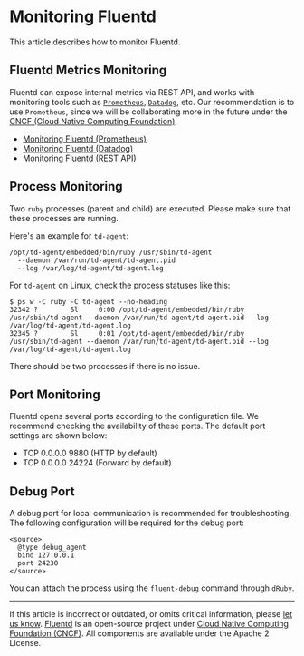 # Monitoring Fluentd

This article describes how to monitor Fluentd.


## Fluentd Metrics Monitoring

Fluentd can expose internal metrics via REST API, and works with
monitoring tools such as [`Prometheus`](https://prometheus.io/),
[`Datadog`](https://www.datadoghq.com/), etc. Our recommendation is to use
`Prometheus`, since we will be collaborating more in the future under the
[CNCF (Cloud Native Computing Foundation)](https://www.cncf.io/).

-   [Monitoring Fluentd (Prometheus)](/deployment/monitoring-prometheus.md)
-   [Monitoring Fluentd (Datadog)](https://docs.datadoghq.com/integrations/fluentd/)
-   [Monitoring Fluentd (REST API)](/deployment/monitoring-rest-api.md)


## Process Monitoring

Two `ruby` processes (parent and child) are executed. Please make sure
that these processes are running.

Here's an example for `td-agent`:

```
/opt/td-agent/embedded/bin/ruby /usr/sbin/td-agent
  --daemon /var/run/td-agent/td-agent.pid
  --log /var/log/td-agent/td-agent.log
```

For `td-agent` on Linux, check the process statuses like this: 

```
$ ps w -C ruby -C td-agent --no-heading
32342 ?        Sl     0:00 /opt/td-agent/embedded/bin/ruby /usr/sbin/td-agent --daemon /var/run/td-agent/td-agent.pid --log /var/log/td-agent/td-agent.log
32345 ?        Sl     0:01 /opt/td-agent/embedded/bin/ruby /usr/sbin/td-agent --daemon /var/run/td-agent/td-agent.pid --log /var/log/td-agent/td-agent.log
```

There should be two processes if there is no issue.


## Port Monitoring

Fluentd opens several ports according to the configuration file. We
recommend checking the availability of these ports. The default port
settings are shown below:

-   TCP 0.0.0.0 9880 (HTTP by default)
-   TCP 0.0.0.0 24224 (Forward by default)


## Debug Port

A debug port for local communication is recommended for troubleshooting. The
following configuration will be required for the debug port:

```
<source>
  @type debug_agent
  bind 127.0.0.1
  port 24230
</source>
```

You can attach the process using the `fluent-debug` command through `dRuby`.


------------------------------------------------------------------------

If this article is incorrect or outdated, or omits critical information, please [let us know](https://github.com/fluent/fluentd-docs-gitbook/issues?state=open).
[Fluentd](http://www.fluentd.org/) is an open-source project under [Cloud Native Computing Foundation (CNCF)](https://cncf.io/). All components are available under the Apache 2 License.
